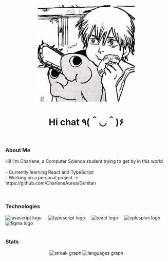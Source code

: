 <div align="center">
  <img height="300" src="images/denji.jpg">
  <h1 font-size="550">Hi chat ٩(＾◡＾)۶</h1>
</div> 
<br>

<h3 align="left">About Me</h3>
<p>Hi! I'm Charlene, a Computer Science student trying to get by in this world<br><br>
- Currently learning React and TypeScript <br>
- Working on a personal project -> https://github.com/CharleneAurea/Guhitan
</p>
<br>

<h3 align="left">Technologies</h3>
<div align="left">
  <img src="https://cdn.jsdelivr.net/gh/devicons/devicon/icons/javascript/javascript-original.svg" height="40" alt="javascript logo"  />
  <img width="12" />
  <img src="https://cdn.jsdelivr.net/gh/devicons/devicon/icons/typescript/typescript-original.svg" height="40" alt="typescript logo"  />
  <img width="12" />
  <img src="https://cdn.jsdelivr.net/gh/devicons/devicon/icons/react/react-original.svg" height="40" alt="react logo"  />
  <img width="12" />
  <img src="https://cdn.jsdelivr.net/gh/devicons/devicon/icons/cplusplus/cplusplus-original.svg" height="40" alt="cplusplus logo"  />
  <img width="12" />
  <img src="https://cdn.jsdelivr.net/gh/devicons/devicon/icons/figma/figma-original.svg" height="40" alt="figma logo"  />
</div> 
<br>

<h3>Stats</h3>
<div align="center">
  <img src="https://streak-stats.demolab.com?user=CharleneAurea&locale=en&mode=daily&theme=github_dark&hide_border=true&border_radius=5&order=3" height="150" alt="streak graph"  />
  <img src="https://github-readme-stats.vercel.app/api/top-langs?username=CharleneAurea&locale=en&hide_title=false&layout=compact&card_width=320&langs_count=5&theme=github_dark&hide_border=true&order=2" height="150" alt="languages graph"  />
</div>


